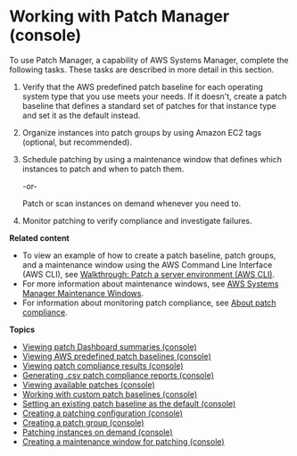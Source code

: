 # Working with Patch Manager \(console\)<a name="sysman-patch-working"></a>

To use Patch Manager, a capability of AWS Systems Manager, complete the following tasks\. These tasks are described in more detail in this section\.

1. Verify that the AWS predefined patch baseline for each operating system type that you use meets your needs\. If it doesn't, create a patch baseline that defines a standard set of patches for that instance type and set it as the default instead\.

1. Organize instances into patch groups by using Amazon EC2 tags \(optional, but recommended\)\.

1. Schedule patching by using a maintenance window that defines which instances to patch and when to patch them\.

   \-or\-

   Patch or scan instances on demand whenever you need to\.

1. Monitor patching to verify compliance and investigate failures\.

**Related content**
+ To view an example of how to create a patch baseline, patch groups, and a maintenance window using the AWS Command Line Interface \(AWS CLI\), see [Walkthrough: Patch a server environment \(AWS CLI\)](sysman-patch-cliwalk.md)\.
+ For more information about maintenance windows, see [AWS Systems Manager Maintenance Windows](systems-manager-maintenance.md)\.
+ For information about monitoring patch compliance, see [About patch compliance](sysman-compliance-about.md#sysman-compliance-monitor-patch)\.

**Topics**
+ [Viewing patch Dashboard summaries \(console\)](view-patch-dashboard-summaries.md)
+ [Viewing AWS predefined patch baselines \(console\)](view-predefined-patch-baselines.md)
+ [Viewing patch compliance results \(console\)](viewing-patch-compliance-results.md)
+ [Generating \.csv patch compliance reports \(console\)](patch-compliance-reports-to-s3.md)
+ [Viewing available patches \(console\)](viewing-available-patches.md)
+ [Working with custom patch baselines \(console\)](sysman-patch-baseline-console.md)
+ [Setting an existing patch baseline as the default \(console\)](set-default-patch-baseline.md)
+ [Creating a patching configuration \(console\)](create-patching-configuration.md)
+ [Creating a patch group \(console\)](sysman-patch-group-tagging.md)
+ [Patching instances on demand \(console\)](patch-on-demand.md)
+ [Creating a maintenance window for patching \(console\)](sysman-patch-mw-console.md)